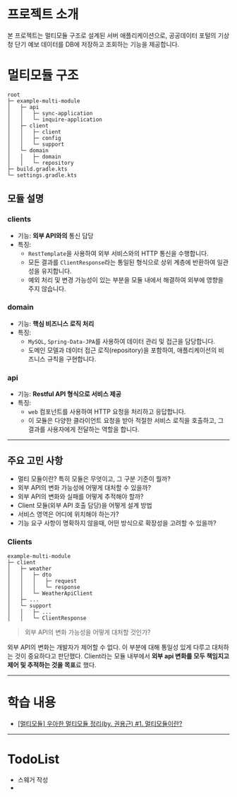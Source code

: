 # 프로젝트 소개
본 프로젝트는 멀티모듈 구조로 설계된 서버 애플리케이션으로, 공공데이터 포털의 기상청 단기 예보 데이터를 DB에 저장하고 조회하는 기능을 제공합니다.

# 멀티모듈 구조
```
root
├─ example-multi-module
│	├─ api
│	│	├─ sync-application
│	│	└─ inquire-application
│	├─ client
│	│	├─ client
│	│	├─ config
│	│	└─ support
│	└─ domain
│	│	├─ domain
│	│	└─ repository
├─ build.gradle.kts
└─ settings.gradle.kts
```
## 모듈 설명
### clients
- 기능: **외부 API와의** 통신 담당
- 특징:
  - ```RestTemplate```을 사용하여 외부 서비스와의 HTTP 통신을 수행합니다.
  - 모든 결과를 ```ClientResponse```라는 통일된 형식으로 상위 계층에 반환하여 일관성을 유지합니다.
  - 예외 처리 및 변경 가능성이 있는 부분을 모듈 내에서 해결하여 외부에 영향을 주지 않습니다.

### domain 
- 기능: **핵심 비즈니스 로직 처리**
- 특징:
  - ```MySQL```, ```Spring-Data-JPA```를 사용하여 데이터 관리 및 접근을 담당합니다.
  - 도메인 모델과 데이터 접근 로직(repository)을 포함하여, 애플리케이션의 비즈니스 규칙을 구현합니다.

### api
- 기능: **Restful API 형식으로 서비스 제공**
- 특징:
  - ```web``` 컴포넌트를 사용하여 HTTP 요청을 처리하고 응답합니다.
  - 이 모듈은 다양한 클라이언트 요청을 받아 적절한 서비스 로직을 호출하고, 그 결과를 사용자에게 전달하는 역할을 합니다.
* * *
## 주요 고민 사항
- 멀티 모듈이란? 특히 모듈은 무엇이고, 그 구분 기준이 뭘까?
- 외부 API의 변화 가능성에 어떻게 대처할 수 있을까?
- 외부 API의 변화와 실패를 어떻게 추적해야 할까?
- Client 모듈(외부 API 호출 담당)을 어떻게 설계 방법
- 서비스 영역은 어디에 위치해야 하는가?
- 기능 요구 사항이 명확하지 않을때, 어떤 방식으로 확장성을 고려할 수 있을까?
### Clients
```
example-multi-module
├─ client
│	├─ weather
│	│	├─ dto
│	│	│	├─ request
│	│	│	└─ response
│	│	└─ WeatherApiClient
│	├─ ...
│	└─ support
│	│	├─ ...
│	│	└─ ClientResponse
```
> 외부 API의 변화 가능성을 어떻게 대처할 것인가?

외부 API의 변화는 개발자가 제어할 수 없다. 이 부분에 대해 통일성 있게 다루고 대처하는 것이 중요하다고 판단했다. Client라는 모듈 내부에서 **외부 api 변화를 모두 책임지고 제어 및 추적하는 것을 목표**료 했다.

* *  *
# 학습 내용
- [[멀티모듈] 우아한 멀티모듈 정리(by. 권용근) #1. 멀티모듈이란?](https://velog.io/@bienlee/%EB%A9%80%ED%8B%B0%EB%AA%A8%EB%93%88-%EC%9A%B0%EC%95%84%ED%95%9C-%EB%A9%80%ED%8B%B0%EB%AA%A8%EB%93%88-%EC%A0%95%EB%A6%ACby.-%EA%B6%8C%EC%9A%A9%EA%B7%BC-1.-%EB%A9%80%ED%8B%B0%EB%AA%A8%EB%93%88%EC%9D%B4%EB%9E%80)

* * *
# TodoList
- 스웨거 작성
- 

